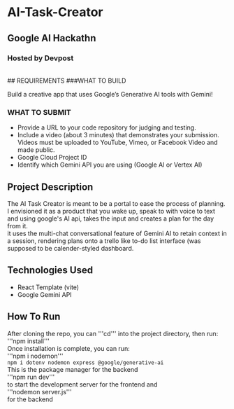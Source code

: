 # AI-Task-Creator
## Google AI Hackathn
### Hosted by Devpost
<br>
## REQUIREMENTS
###WHAT TO BUILD

Build a creative app that uses Google’s Generative AI tools with Gemini!

### WHAT TO SUBMIT
- Provide a URL to your code repository for judging and testing. 
- Include a video (about 3 minutes) that demonstrates your submission. Videos must be uploaded to YouTube, Vimeo, or Facebook Video and made public.
- Google Cloud Project ID
- Identify which Gemini API you are using  (Google AI or Vertex AI)

## Project Description
The AI Task Creator is meant to be a portal to ease the process of planning. I envisioned it as a product that you wake up, speak to with voice to text and using google's AI api, takes the input and creates a plan for the day from it.<br>
it uses the multi-chat conversational feature of Gemini AI to retain context in a session, rendering plans onto a trello like to-do list interface (was supposed to be calender-styled dashboard.<br>

## Technologies Used
- React Template (vite)
- Google Gemini API

## How To Run
After cloning the repo, you can '''cd''' into the project directory, then run:
<br>
'''npm install'''
<br>
Once installation is complete, you can run:
<br>
'''npm i nodemon'''
<br>
```npm i dotenv nodemon express @google/generative-ai```
<br>
This is the package manager for the backend
<br>
'''npm run dev''' 
<br>
to start the development server for the frontend and
<br>
'''nodemon server.js'''
<br>
for the backend
<br>

